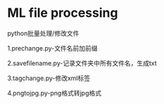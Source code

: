 # ML file processing
 python批量处理/修改文件
 
1.prechange.py-文件名前加前缀

2.savefilename.py-记录文件夹中所有文件名，生成txt

3.tagchange.py-修改xml标签

4.pngtojpg.py-png格式转jpg格式
